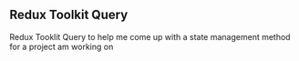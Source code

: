 ## Redux Toolkit Query

Redux Tooklit Query to help me come up with a state management method for a project am working on
